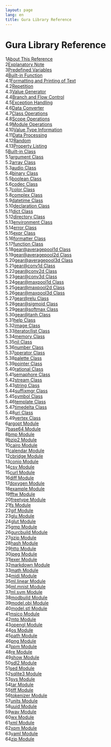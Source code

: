 ```yaml
---
layout: page
lang: en
title: Gura Library Reference
---
```


<h1>Gura Library Reference</h1>

<div><span class="toc-index-1">1</span><a href="chapter-01.html#anchor-1">About This Reference</a></div>
<div><span class="toc-index-1">2</span><a href="chapter-02.html#anchor-2">Explanatory Note</a></div>
<div><span class="toc-index-1">3</span><a href="chapter-03.html#anchor-3">Predefined Variables</a></div>
<div><span class="toc-index-1">4</span><a href="chapter-04.html#anchor-4">Built-in Function</a></div>
<div><span class="toc-index-2">4.1</span><a href="chapter-04.html#anchor-4-1">Formatting and Printing of Text</a></div>
<div><span class="toc-index-2">4.2</span><a href="chapter-04.html#anchor-4-2">Repetition</a></div>
<div><span class="toc-index-2">4.3</span><a href="chapter-04.html#anchor-4-3">Value Generator</a></div>
<div><span class="toc-index-2">4.4</span><a href="chapter-04.html#anchor-4-4">Branch and Flow Control</a></div>
<div><span class="toc-index-2">4.5</span><a href="chapter-04.html#anchor-4-5">Exception Handling</a></div>
<div><span class="toc-index-2">4.6</span><a href="chapter-04.html#anchor-4-6">Data Converter</a></div>
<div><span class="toc-index-2">4.7</span><a href="chapter-04.html#anchor-4-7">Class Operations</a></div>
<div><span class="toc-index-2">4.8</span><a href="chapter-04.html#anchor-4-8">Scope Operations</a></div>
<div><span class="toc-index-2">4.9</span><a href="chapter-04.html#anchor-4-9">Module Operations</a></div>
<div><span class="toc-index-2">4.10</span><a href="chapter-04.html#anchor-4-10">Value Type Information</a></div>
<div><span class="toc-index-2">4.11</span><a href="chapter-04.html#anchor-4-11">Data Processing</a></div>
<div><span class="toc-index-2">4.12</span><a href="chapter-04.html#anchor-4-12">Random</a></div>
<div><span class="toc-index-2">4.13</span><a href="chapter-04.html#anchor-4-13">Property Listing</a></div>
<div><span class="toc-index-1">5</span><a href="chapter-05.html#anchor-5">Built-in Class</a></div>
<div><span class="toc-index-2">5.1</span><a href="chapter-05.html#anchor-5-1">argument Class</a></div>
<div><span class="toc-index-2">5.2</span><a href="chapter-05.html#anchor-5-2">array Class</a></div>
<div><span class="toc-index-2">5.3</span><a href="chapter-05.html#anchor-5-3">audio Class</a></div>
<div><span class="toc-index-2">5.4</span><a href="chapter-05.html#anchor-5-4">binary Class</a></div>
<div><span class="toc-index-2">5.5</span><a href="chapter-05.html#anchor-5-5">boolean Class</a></div>
<div><span class="toc-index-2">5.6</span><a href="chapter-05.html#anchor-5-6">codec Class</a></div>
<div><span class="toc-index-2">5.7</span><a href="chapter-05.html#anchor-5-7">color Class</a></div>
<div><span class="toc-index-2">5.8</span><a href="chapter-05.html#anchor-5-8">complex Class</a></div>
<div><span class="toc-index-2">5.9</span><a href="chapter-05.html#anchor-5-9">datetime Class</a></div>
<div><span class="toc-index-2">5.10</span><a href="chapter-05.html#anchor-5-10">declaration Class</a></div>
<div><span class="toc-index-2">5.11</span><a href="chapter-05.html#anchor-5-11">dict Class</a></div>
<div><span class="toc-index-2">5.12</span><a href="chapter-05.html#anchor-5-12">directory Class</a></div>
<div><span class="toc-index-2">5.13</span><a href="chapter-05.html#anchor-5-13">environment Class</a></div>
<div><span class="toc-index-2">5.14</span><a href="chapter-05.html#anchor-5-14">error Class</a></div>
<div><span class="toc-index-2">5.15</span><a href="chapter-05.html#anchor-5-15">expr Class</a></div>
<div><span class="toc-index-2">5.16</span><a href="chapter-05.html#anchor-5-16">formatter Class</a></div>
<div><span class="toc-index-2">5.17</span><a href="chapter-05.html#anchor-5-17">function Class</a></div>
<div><span class="toc-index-2">5.18</span><a href="chapter-05.html#anchor-5-18">gear@averagepool1d Class</a></div>
<div><span class="toc-index-2">5.19</span><a href="chapter-05.html#anchor-5-19">gear@averagepool2d Class</a></div>
<div><span class="toc-index-2">5.20</span><a href="chapter-05.html#anchor-5-20">gear@averagepool3d Class</a></div>
<div><span class="toc-index-2">5.21</span><a href="chapter-05.html#anchor-5-21">gear@conv1d Class</a></div>
<div><span class="toc-index-2">5.22</span><a href="chapter-05.html#anchor-5-22">gear@conv2d Class</a></div>
<div><span class="toc-index-2">5.23</span><a href="chapter-05.html#anchor-5-23">gear@conv3d Class</a></div>
<div><span class="toc-index-2">5.24</span><a href="chapter-05.html#anchor-5-24">gear@maxpool1d Class</a></div>
<div><span class="toc-index-2">5.25</span><a href="chapter-05.html#anchor-5-25">gear@maxpool2d Class</a></div>
<div><span class="toc-index-2">5.26</span><a href="chapter-05.html#anchor-5-26">gear@maxpool3d Class</a></div>
<div><span class="toc-index-2">5.27</span><a href="chapter-05.html#anchor-5-27">gear@relu Class</a></div>
<div><span class="toc-index-2">5.28</span><a href="chapter-05.html#anchor-5-28">gear@sigmoid Class</a></div>
<div><span class="toc-index-2">5.29</span><a href="chapter-05.html#anchor-5-29">gear@softmax Class</a></div>
<div><span class="toc-index-2">5.30</span><a href="chapter-05.html#anchor-5-30">gear@tanh Class</a></div>
<div><span class="toc-index-2">5.31</span><a href="chapter-05.html#anchor-5-31">help Class</a></div>
<div><span class="toc-index-2">5.32</span><a href="chapter-05.html#anchor-5-32">image Class</a></div>
<div><span class="toc-index-2">5.33</span><a href="chapter-05.html#anchor-5-33">iterator/list Class</a></div>
<div><span class="toc-index-2">5.34</span><a href="chapter-05.html#anchor-5-34">memory Class</a></div>
<div><span class="toc-index-2">5.35</span><a href="chapter-05.html#anchor-5-35">nil Class</a></div>
<div><span class="toc-index-2">5.36</span><a href="chapter-05.html#anchor-5-36">number Class</a></div>
<div><span class="toc-index-2">5.37</span><a href="chapter-05.html#anchor-5-37">operator Class</a></div>
<div><span class="toc-index-2">5.38</span><a href="chapter-05.html#anchor-5-38">palette Class</a></div>
<div><span class="toc-index-2">5.39</span><a href="chapter-05.html#anchor-5-39">pointer Class</a></div>
<div><span class="toc-index-2">5.40</span><a href="chapter-05.html#anchor-5-40">rational Class</a></div>
<div><span class="toc-index-2">5.41</span><a href="chapter-05.html#anchor-5-41">semaphore Class</a></div>
<div><span class="toc-index-2">5.42</span><a href="chapter-05.html#anchor-5-42">stream Class</a></div>
<div><span class="toc-index-2">5.43</span><a href="chapter-05.html#anchor-5-43">string Class</a></div>
<div><span class="toc-index-2">5.44</span><a href="chapter-05.html#anchor-5-44">suffixmgr Class</a></div>
<div><span class="toc-index-2">5.45</span><a href="chapter-05.html#anchor-5-45">symbol Class</a></div>
<div><span class="toc-index-2">5.46</span><a href="chapter-05.html#anchor-5-46">template Class</a></div>
<div><span class="toc-index-2">5.47</span><a href="chapter-05.html#anchor-5-47">timedelta Class</a></div>
<div><span class="toc-index-2">5.48</span><a href="chapter-05.html#anchor-5-48">uri Class</a></div>
<div><span class="toc-index-2">5.49</span><a href="chapter-05.html#anchor-5-49">vertex Class</a></div>
<div><span class="toc-index-1">6</span><a href="chapter-06.html#anchor-6">argopt Module</a></div>
<div><span class="toc-index-1">7</span><a href="chapter-07.html#anchor-7">base64 Module</a></div>
<div><span class="toc-index-1">8</span><a href="chapter-08.html#anchor-8">bmp Module</a></div>
<div><span class="toc-index-1">9</span><a href="chapter-09.html#anchor-9">bzip2 Module</a></div>
<div><span class="toc-index-1">10</span><a href="chapter-10.html#anchor-10">cairo Module</a></div>
<div><span class="toc-index-1">11</span><a href="chapter-11.html#anchor-11">calendar Module</a></div>
<div><span class="toc-index-1">12</span><a href="chapter-12.html#anchor-12">cbridge Module</a></div>
<div><span class="toc-index-1">13</span><a href="chapter-13.html#anchor-13">conio Module</a></div>
<div><span class="toc-index-1">14</span><a href="chapter-14.html#anchor-14">csv Module</a></div>
<div><span class="toc-index-1">15</span><a href="chapter-15.html#anchor-15">curl Module</a></div>
<div><span class="toc-index-1">16</span><a href="chapter-16.html#anchor-16">diff Module</a></div>
<div><span class="toc-index-1">17</span><a href="chapter-17.html#anchor-17">doxygen Module</a></div>
<div><span class="toc-index-1">18</span><a href="chapter-18.html#anchor-18">example Module</a></div>
<div><span class="toc-index-1">19</span><a href="chapter-19.html#anchor-19">fftw Module</a></div>
<div><span class="toc-index-1">20</span><a href="chapter-20.html#anchor-20">freetype Module</a></div>
<div><span class="toc-index-1">21</span><a href="chapter-21.html#anchor-21">fs Module</a></div>
<div><span class="toc-index-1">22</span><a href="chapter-22.html#anchor-22">gif Module</a></div>
<div><span class="toc-index-1">23</span><a href="chapter-23.html#anchor-23">glu Module</a></div>
<div><span class="toc-index-1">24</span><a href="chapter-24.html#anchor-24">glut Module</a></div>
<div><span class="toc-index-1">25</span><a href="chapter-25.html#anchor-25">gmp Module</a></div>
<div><span class="toc-index-1">26</span><a href="chapter-26.html#anchor-26">gurcbuild Module</a></div>
<div><span class="toc-index-1">27</span><a href="chapter-27.html#anchor-27">gzip Module</a></div>
<div><span class="toc-index-1">28</span><a href="chapter-28.html#anchor-28">hash Module</a></div>
<div><span class="toc-index-1">29</span><a href="chapter-29.html#anchor-29">http Module</a></div>
<div><span class="toc-index-1">30</span><a href="chapter-30.html#anchor-30">jpeg Module</a></div>
<div><span class="toc-index-1">31</span><a href="chapter-31.html#anchor-31">lexer Module</a></div>
<div><span class="toc-index-1">32</span><a href="chapter-32.html#anchor-32">markdown Module</a></div>
<div><span class="toc-index-1">33</span><a href="chapter-33.html#anchor-33">math Module</a></div>
<div><span class="toc-index-1">34</span><a href="chapter-34.html#anchor-34">midi Module</a></div>
<div><span class="toc-index-1">35</span><a href="chapter-35.html#anchor-35">ml.linear Module</a></div>
<div><span class="toc-index-1">36</span><a href="chapter-36.html#anchor-36">ml.mnist Module</a></div>
<div><span class="toc-index-1">37</span><a href="chapter-37.html#anchor-37">ml.svm Module</a></div>
<div><span class="toc-index-1">38</span><a href="chapter-38.html#anchor-38">modbuild Module</a></div>
<div><span class="toc-index-1">39</span><a href="chapter-39.html#anchor-39">model.obj Module</a></div>
<div><span class="toc-index-1">40</span><a href="chapter-40.html#anchor-40">model.stl Module</a></div>
<div><span class="toc-index-1">41</span><a href="chapter-41.html#anchor-41">msico Module</a></div>
<div><span class="toc-index-1">42</span><a href="chapter-42.html#anchor-42">mtp Module</a></div>
<div><span class="toc-index-1">43</span><a href="chapter-43.html#anchor-43">opengl Module</a></div>
<div><span class="toc-index-1">44</span><a href="chapter-44.html#anchor-44">os Module</a></div>
<div><span class="toc-index-1">45</span><a href="chapter-45.html#anchor-45">path Module</a></div>
<div><span class="toc-index-1">46</span><a href="chapter-46.html#anchor-46">png Module</a></div>
<div><span class="toc-index-1">47</span><a href="chapter-47.html#anchor-47">ppm Module</a></div>
<div><span class="toc-index-1">48</span><a href="chapter-48.html#anchor-48">re Module</a></div>
<div><span class="toc-index-1">49</span><a href="chapter-49.html#anchor-49">show Module</a></div>
<div><span class="toc-index-1">50</span><a href="chapter-50.html#anchor-50">sdl2 Module</a></div>
<div><span class="toc-index-1">51</span><a href="chapter-51.html#anchor-51">sed Module</a></div>
<div><span class="toc-index-1">52</span><a href="chapter-52.html#anchor-52">sqlite3 Module</a></div>
<div><span class="toc-index-1">53</span><a href="chapter-53.html#anchor-53">sys Module</a></div>
<div><span class="toc-index-1">54</span><a href="chapter-54.html#anchor-54">tar Module</a></div>
<div><span class="toc-index-1">55</span><a href="chapter-55.html#anchor-55">tiff Module</a></div>
<div><span class="toc-index-1">56</span><a href="chapter-56.html#anchor-56">tokenizer Module</a></div>
<div><span class="toc-index-1">57</span><a href="chapter-57.html#anchor-57">units Module</a></div>
<div><span class="toc-index-1">58</span><a href="chapter-58.html#anchor-58">uuid Module</a></div>
<div><span class="toc-index-1">59</span><a href="chapter-59.html#anchor-59">wav Module</a></div>
<div><span class="toc-index-1">60</span><a href="chapter-60.html#anchor-60">wx Module</a></div>
<div><span class="toc-index-1">61</span><a href="chapter-61.html#anchor-61">xml Module</a></div>
<div><span class="toc-index-1">62</span><a href="chapter-62.html#anchor-62">xpm Module</a></div>
<div><span class="toc-index-1">63</span><a href="chapter-63.html#anchor-63">yaml Module</a></div>
<div><span class="toc-index-1">64</span><a href="chapter-64.html#anchor-64">zip Module</a></div>
<p />

